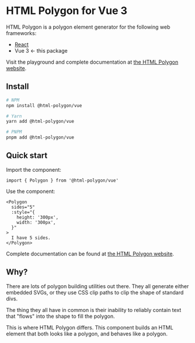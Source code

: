 # HTML Polygon for Vue 3

HTML Polygon is a polygon element generator for the following web frameworks:

* [React](.https://github.com/html-polygon/html-polygon/tree/main/packages/react)
* Vue 3 ← this package

Visit the playground and complete documentation at [the HTML Polygon website](https://html-polygon.com).

## Install

```sh
# NPM
npm install @html-polygon/vue

# Yarn
yarn add @html-polygon/vue

# PNPM
pnpm add @html-polygon/vue
```

## Quick start

Import the component:

```vue
import { Polygon } from '@html-polygon/vue'
```

Use the component:

```vue
<Polygon
  sides="5"
  :style="{
    height: '300px',
    width: '300px',
  }"
>
  I have 5 sides.
</Polygon>
```

Complete documentation can be found at [the HTML Polygon website](https://html-polygon.com).

## Why?

There are lots of polygon building utilities out there. They all generate
either embedded SVGs, or they use CSS clip paths to clip the shape of standard
divs.

The thing they all have in common is their inability to reliably contain text
that "flows" into the shape to fill the polygon.

This is where HTML Polygon differs. This component builds an HTML element that
both looks like a polygon, and behaves like a polygon.
